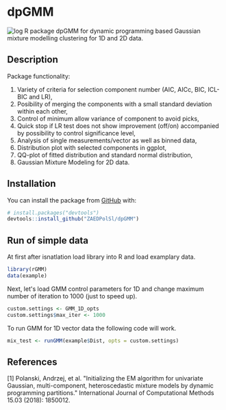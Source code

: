 # dpGMM
![log](/man/logo.jpg)
R package dpGMM for dynamic programming based Gaussian mixture modelling clustering for 1D and 2D data.

## Description
Package functionality:
1) Variety of criteria for selection component number (AIC, AICc, BIC, ICL-BIC and LR),
2) Posibility of merging the components with a small standard deviation within each other,
3) Control of minimum allow variance of component to avoid picks,
4) Quick stop if LR test does not show improvement (off/on) accompanied by possibility to control significance level,
5) Analysis of single measurements/vector as well as binned data,
6) Distribution plot with selected components in ggplot,
7) QQ-plot of fitted distribution and standard normal distribution,
8) Gaussian Mixture Modeling for 2D data.

## Installation
You can install the package from [GitHub](https://github.com/) with:
``` r
# install.packages("devtools")
devtools::install_github("ZAEDPolSl/dpGMM")
```

## Run of simple data
At first after isnatlation load library into R and load examplary data.
``` r
library(rGMM)
data(example)
```
Next, let's load GMM control parameters for 1D and change maximum number of iteration to 1000 (just to speed up).

``` r
custom.settings <- GMM_1D_opts
custom.settings$max_iter <- 1000
```
To run GMM for 1D vector data the following code will work.
``` r
mix_test <- runGMM(example$Dist, opts = custom.settings)
```

## References
[1] Polanski, Andrzej, et al. "Initializing the EM algorithm for univariate Gaussian, multi-component, heteroscedastic mixture models by dynamic programming partitions." International Journal of Computational Methods 15.03 (2018): 1850012.
